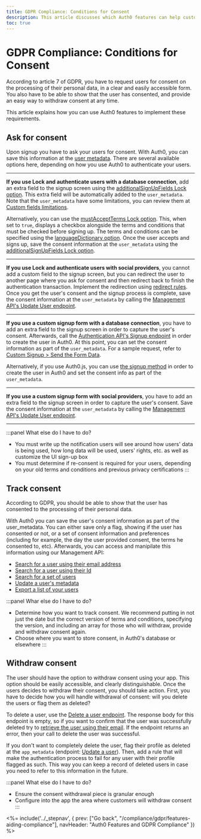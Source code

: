 ```yaml
---
title: GDPR Compliance: Conditions for Consent
description: This article discusses which Auth0 features can help customers comply with the Conditions for Consent GDPR requirements
toc: true
---
```

# GDPR Compliance: Conditions for Consent

According to article 7 of GDPR, you have to request users for consent on the processing of their personal data, in a clear and easily accessible form. You also have to be able to show that the user has consented, and provide an easy way to withdraw consent at any time. 

This article explains how you can use Auth0 features to implement these requirements.

## Ask for consent

Upon signup you have to ask your users for consent. With Auth0, you can save this information at the [user metadata](/metadata). There are several available options here, depending on how you use Auth0 to authenticate your users.

---

**If you use Lock and authenticate users with a database connection**, add an extra field to the signup screen using the [additionalSignUpFields Lock option](/libraries/lock/configuration#additionalsignupfields-array-). This extra field will be automatically added to the `user_metadata`. Note that the `user_metadata` have some limitations, you can review them at [Custom fields limitations](/libraries/custom-signup#custom-fields-limitations).

Alternatively, you can use the [mustAcceptTerms Lock option](/libraries/lock/configuration#mustacceptterms-boolean-). This, when set to `true`, displays a checkbox alongside the terms and conditions that must be checked before signing up. The terms and conditions can be specified using the [languageDictionary option](/libraries/lock/configuration#languagedictionary-object-). Once the user accepts and signs up, save the consent information at the `user_metadata` using the [additionalSignUpFields Lock option](/libraries/lock/configuration#additionalsignupfields-array-).

---

**If you use Lock and authenticate users with social providers**, you cannot add a custom field to the signup screen, but you can redirect the user to another page where you ask for consent and then redirect back to finish the authentication transaction. Implement the redirection using [redirect rules](/rules/redirect). Once you get the user's consent and the signup process is complete, save the consent information at the `user_metadata` by calling the [Management API's Update User endpoint](/api/management/v2#!/Users/patch_users_by_id).

---

**If you use a custom signup form with a database connection**, you have to add an extra field to the signup screen in order to capture the user's consent. Afterwards, call the [Authentication API's Signup endpoint](/api/authentication#signup) in order to create the user in Auth0. At this point, you can set the consent information as part of the `user_metadata`. For a sample request, refer to [Custom Signup > Send the Form Data](/libraries/custom-signup#2-send-the-form-data).

Alternatively, if you use Auth0.js, you can use [the signup method](/libraries/auth0js#sign-up) in order to create the user in Auth0 and set the consent info as part of the `user_metadata`.

---

**If you use a custom signup form with social providers**, you have to add an extra field to the signup screen in order to capture the user's consent. Save the consent information at the `user_metadata` by calling the [Management API's Update User endpoint](/api/management/v2#!/Users/patch_users_by_id).

---

:::panel What else do I have to do?
- You must write up the notification users will see around how users' data is being used, how long data will be used, users' rights, etc. as well as customize the UI sign-up box
- You must determine if re-consent is required for your users, depending on your old terms and conditions and previous privacy certifications
:::

## Track consent

According to GDPR, you should be able to show that the user has consented to the processing of their personal data. 

With Auth0 you can save the user's consent information as part of the user_metadata. You can either save only a flag, showing if the user has consented or not, or a set of consent information and preferences (including for example, the day the user provided consent, the terms he consented to, etc). Afterwards, you can access and manipilate this information using our Management API:

- [Search for a user using their email address](/users/search#users-by-email)
- [Search for a user using their Id](/users/search#users-by-id)
- [Search for a set of users](/users/search#users)
- [Update a user's metadata](/api/management/v2#!/Users/patch_users_by_id)
- [Export a list of your users](/users/search#user-export)

:::panel Whar else do I have to do?
- Determine how you want to track consent. We recommend putting in not just the date but the correct version of terms and conditions, specifying the version, and including an array for those who will withdraw, provide and withdraw consent again.
- Choose where you want to store consent, in Auth0's database or elsewhere
:::

## Withdraw consent

The user should have the option to withdraw consent using your app. This option should be easily accessible, and clearly distinguishable. Once the users decides to withdraw their consent, you should take action. First, you have to decide how you will handle withdrawal of consent: will you delete the users or flag them as deleted?

To delete a user, use the [Delete a user endpoint](/api/management/v2#!/Users/delete_users_by_id). The response body for this endpoint is empty, so if you want to confirm that the user was successfully deleted try to [retrieve the user using their email](/users/search#users-by-email). If the endpoint returns an error, then your call to delete the user was successful.

If you don't want to completely delete the user, flag their profile as deleted at the `app_metadata` (endpoint: [Update a user](/api/management/v2#!/Users/patch_users_by_id)). Then, add a rule that will make the authentication process to fail for any user with their profile flagged as such. This way you can keep a record of deleted users in case you need to refer to this information in the future.

:::panel What else do I have to do?
- Ensure the consent withdrawal piece is granular enough
- Configure into the app the area where customers will withdraw consent
:::

<%= include('../_stepnav', {
 prev: ["Go back", "/compliance/gdpr/features-aiding-compliance"],
 navHeader: "Auth0 Features and GDPR Compliance"
}) %>
